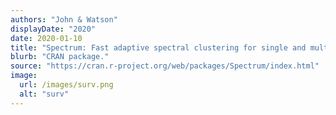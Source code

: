 ```yaml
---
authors: "John & Watson"
displayDate: "2020"
date: 2020-01-10
title: "Spectrum: Fast adaptive spectral clustering for single and multi-view data"
blurb: "CRAN package."
source: "https://cran.r-project.org/web/packages/Spectrum/index.html"
image:
  url: /images/surv.png
  alt: "surv"
---
```

